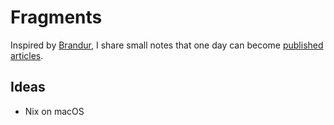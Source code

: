# Fragments

Inspired by [Brandur](https://brandur.org/fragments), I share small notes that one day can become [published articles](../sharing/my-articles.md).

## Ideas

- Nix on macOS
